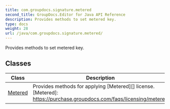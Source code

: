 ```yaml
---
title: com.groupdocs.signature.metered
second_title: GroupDocs.Editor for Java API Reference
description: Provides methods to set metered key.
type: docs
weight: 28
url: /java/com.groupdocs.signature.metered/
---
```


Provides methods to set metered key.


## Classes

| Class | Description |
| --- | --- |
| [Metered](../com.groupdocs.signature.metered/metered) | Provides methods for applying  [Metered][]  license.[Metered]: https://purchase.groupdocs.com/faqs/licensing/metered |
